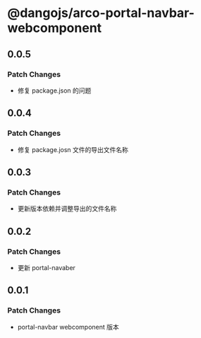 # @dangojs/arco-portal-navbar-webcomponent

## 0.0.5

### Patch Changes

- 修复 package.json 的问题

## 0.0.4

### Patch Changes

- 修复 package.josn 文件的导出文件名称

## 0.0.3

### Patch Changes

- 更新版本依赖并调整导出的文件名称

## 0.0.2

### Patch Changes

- 更新 portal-navaber

## 0.0.1

### Patch Changes

- portal-navbar webcomponent 版本
